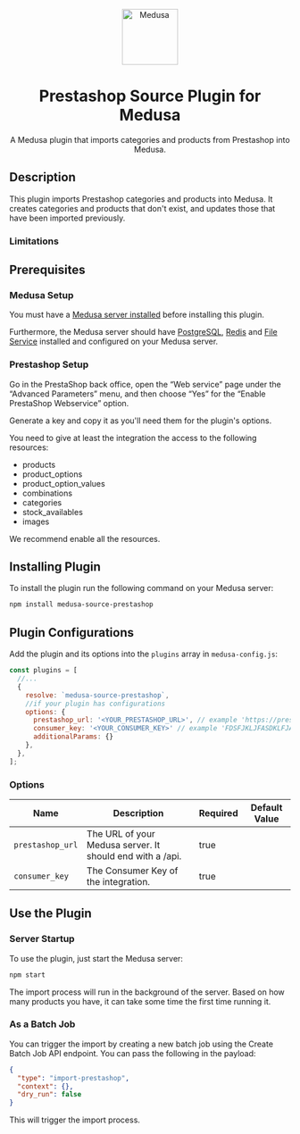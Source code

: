 <p align="center">
  <a href="https://www.medusa-commerce.com">
    <img alt="Medusa" src="https://i.imgur.com/USubGVY.png" width="100" />
  </a>
</p>
<h1 align="center">
  Prestashop Source Plugin for Medusa
</h1>
<p align="center">
  A Medusa plugin that imports categories and products from Prestashop into Medusa.
</p>

## Description

This plugin imports Prestashop categories and products into Medusa. It creates categories and products that don't exist, and updates those that have been imported previously.

### Limitations

## Prerequisites

### Medusa Setup

You must have a [Medusa server installed](https://docs.medusajs.com/quickstart/quick-start) before installing this plugin.

Furthermore, the Medusa server should have [PostgreSQL](https://docs.medusajs.com/tutorial/set-up-your-development-environment#postgresql), [Redis](https://docs.medusajs.com/tutorial/set-up-your-development-environment#redis) and [File Service](https://docs.medusajs.com/quickstart/quick-start#file-service-plugin) installed and configured on your Medusa server.

### Prestashop Setup

Go in the PrestaShop back office, open the “Web service” page under the “Advanced Parameters” menu, and then choose “Yes” for the “Enable PrestaShop Webservice” option.

Generate a key and copy it as you'll need them for the plugin's options.

You need to give at least the integration the access to the following resources:

- products
- product_options
- product_option_values
- combinations
- categories
- stock_availables
- images

We recommend enable all the resources.

## Installing Plugin

To install the plugin run the following command on your Medusa server:

```bash
npm install medusa-source-prestashop
```

## Plugin Configurations

Add the plugin and its options into the `plugins` array in `medusa-config.js`:

```js
const plugins = [
  //...
  {
    resolve: `medusa-source-prestashop`,
    //if your plugin has configurations
    options: {
      prestashop_url: '<YOUR_PRESTASHOP_URL>', // example 'https://prestashopstore.com/api',
      consumer_key: '<YOUR_CONSUMER_KEY>' // example 'FDSFJKLJFASDKLFJAJLKJFDS'
      additionalParams: {}
    },
  },
];
```

### Options

| Name             | Description                                               | Required | Default Value |
| ---------------- | --------------------------------------------------------- | -------- | ------------- |
| `prestashop_url` | The URL of your Medusa server. It should end with a /api. | true     |               |
| `consumer_key`   | The Consumer Key of the integration.                      | true     |               |

## Use the Plugin

### Server Startup

To use the plugin, just start the Medusa server:

```bash
npm start
```

The import process will run in the background of the server. Based on how many products you have, it can take some time the first time running it.

### As a Batch Job

You can trigger the import by creating a new batch job using the Create Batch Job API endpoint. You can pass the following in the payload:

```json
{
  "type": "import-prestashop",
  "context": {},
  "dry_run": false
}
```

This will trigger the import process.
